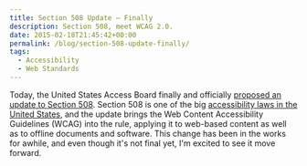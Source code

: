```yaml
---
title: Section 508 Update – Finally
description: Section 508, meet WCAG 2.0.
date: 2015-02-18T21:45:42+00:00
permalink: /blog/section-508-update-finally/
tags:
  - Accessibility
  - Web Standards
---
```


Today, the United States Access Board finally and officially [proposed an update to Section 508](http://www.access-board.gov/guidelines-and-standards/communications-and-it/about-the-ict-refresh/news-release). Section 508 is one of the big [accessibility laws in the United States](http://webaim.org/articles/laws/usa/), and the update brings the Web Content Accessibility Guidelines (WCAG) into the rule, applying it to web-based content as well as to offline documents and software. This change has been in the works for awhile, and even though it's not final yet, I'm excited to see it move forward.
